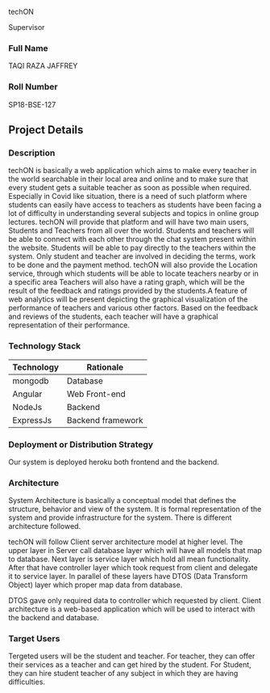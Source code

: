 techON

Supervisor

### Full Name

TAQI RAZA JAFFREY

### Roll Number

SP18-BSE-127

## Project Details

### Description

techON is basically a web application which aims to make every teacher in the world searchable in their local area and online and to make sure that every student gets a suitable teacher as soon as possible when required. Especially in Covid like situation, there is a need of such platform where students can easily have access to teachers as students have been facing a lot of difficulty in understanding several subjects and topics in online group lectures. techON will provide that platform and will have two main users, Students and Teachers from all over the world. Students and teachers will be able to connect with each other through the chat system present within the website. Students will be able to pay directly to the teachers within the system. Only student and teacher are involved in deciding the terms, work to be done and the payment method. techON will also provide the Location service, through which students will be able to locate teachers nearby or in a specific area Teachers will also have a rating graph, which will be the result of the feedback and ratings provided by the students.A feature of web analytics will be present depicting the graphical visualization of the performance of teachers and various other factors. Based on the feedback and reviews of the students, each teacher will have a graphical representation of their performance.

### Technology Stack


| Technology    | Rationale        |
| ------------- | -------------    |
|mongodb        | Database         |
|Angular        | Web Front-end    |
|NodeJs         | Backend          |
|ExpressJs      | Backend framework|

### Deployment or Distribution Strategy

Our system is deployed heroku both frontend and the backend.


### Architecture

System Architecture is basically a conceptual model that defines the structure, behavior and view of the system. It is formal representation of the system and provide infrastructure for the system. There is different architecture followed. 

techON will follow Client server architecture model at higher level. The upper layer in Server call database layer which will have all models that map to database. Next layer is service layer which hold all mean functionality. After that have controller layer which took request from client and delegate it to service layer. In parallel of these layers have DTOS (Data Transform Object) layer which proper map data from database.

DTOS gave only required data to controller which requested by client. Client architecture is a web-based application which will be used to interact with the backend and database.




### Target Users

Tergeted users will be the student and teacher.
For teacher, they can offer their services as a teacher and can get hired by the student.
For Student, they can hire student teacher of any subject in which they are having difficulties.
